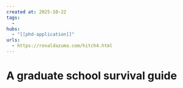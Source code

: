 ```yaml
--- 
created at: 2025-10-22
tags:
  - 
hubs:
  - "[[phd-application]]"
urls:
  - https://ronaldazuma.com/hitch4.html
---
```


# A graduate school survival guide

